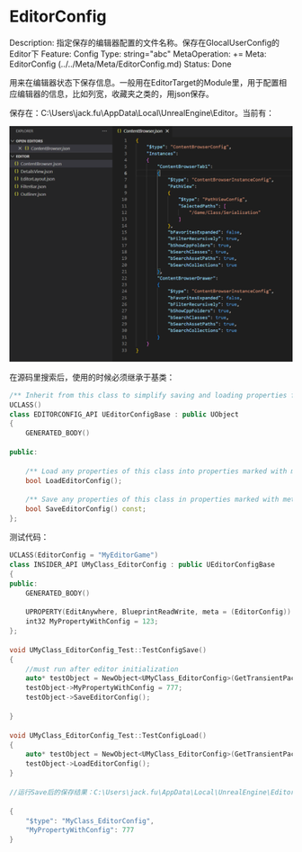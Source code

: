 # EditorConfig

Description: 指定保存的编辑器配置的文件名称。保存在GlocalUserConfig的Editor下
Feature: Config
Type: string="abc"
MetaOperation: +=
Meta: EditorConfig (../../Meta/Meta/EditorConfig.md)
Status: Done

用来在编辑器状态下保存信息。一般用在EditorTarget的Module里，用于配置相应编辑器的信息，比如列宽，收藏夹之类的，用json保存。

保存在：C:\Users\jack.fu\AppData\Local\UnrealEngine\Editor。当前有：

![Untitled](EditorConfig/Untitled.png)

在源码里搜索后，使用的时候必须继承于基类：

```cpp
/** Inherit from this class to simplify saving and loading properties from editor configs. */
UCLASS()
class EDITORCONFIG_API UEditorConfigBase : public UObject
{
	GENERATED_BODY()

public:

	/** Load any properties of this class into properties marked with metadata tag "EditorConfig" from the class's EditorConfig */
	bool LoadEditorConfig();

	/** Save any properties of this class in properties marked with metadata tag "EditorConfig" into the class's EditorConfig. */
	bool SaveEditorConfig() const;
};
```

测试代码：

```cpp
UCLASS(EditorConfig = "MyEditorGame")
class INSIDER_API UMyClass_EditorConfig : public UEditorConfigBase
{
public:
	GENERATED_BODY()

	UPROPERTY(EditAnywhere, BlueprintReadWrite, meta = (EditorConfig))
	int32 MyPropertyWithConfig = 123;
};

void UMyClass_EditorConfig_Test::TestConfigSave()
{
	//must run after editor initialization
	auto* testObject = NewObject<UMyClass_EditorConfig>(GetTransientPackage(), TEXT("testObject_EditorConfig"));
	testObject->MyPropertyWithConfig = 777;
	testObject->SaveEditorConfig();

}

void UMyClass_EditorConfig_Test::TestConfigLoad()
{
	auto* testObject = NewObject<UMyClass_EditorConfig>(GetTransientPackage(), TEXT("testObject_EditorConfig"));
	testObject->LoadEditorConfig();
}

//运行Save后的保存结果：C:\Users\jack.fu\AppData\Local\UnrealEngine\Editor\MyEditorGame.json

{
	"$type": "MyClass_EditorConfig",
	"MyPropertyWithConfig": 777
}
```